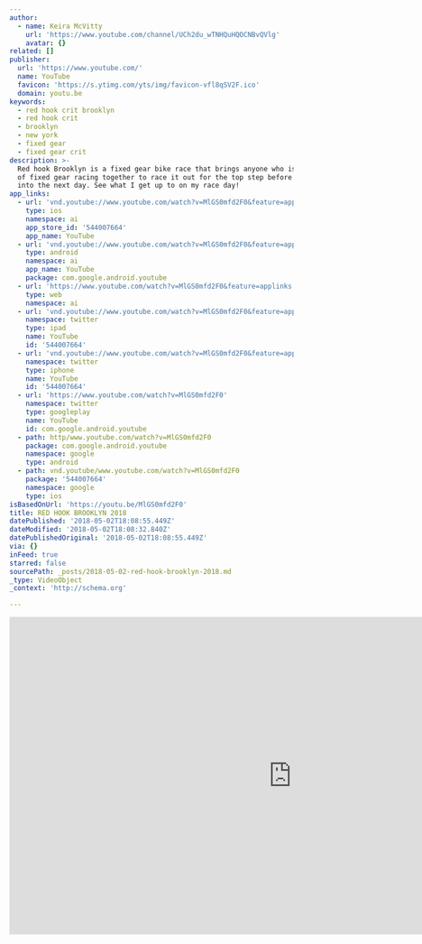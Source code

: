 ```yaml
---
author:
  - name: Keira McVitty
    url: 'https://www.youtube.com/channel/UCh2du_wTNHQuHQOCNBvQVlg'
    avatar: {}
related: []
publisher:
  url: 'https://www.youtube.com/'
  name: YouTube
  favicon: 'https://s.ytimg.com/yts/img/favicon-vfl8qSV2F.ico'
  domain: youtu.be
keywords:
  - red hook crit brooklyn
  - red hook crit
  - brooklyn
  - new york
  - fixed gear
  - fixed gear crit
description: >-
  Red hook Brooklyn is a fixed gear bike race that brings anyone who is anyone
  of fixed gear racing together to race it out for the top step before partying
  into the next day. See what I get up to on my race day!
app_links:
  - url: 'vnd.youtube://www.youtube.com/watch?v=MlGS0mfd2F0&feature=applinks'
    type: ios
    namespace: ai
    app_store_id: '544007664'
    app_name: YouTube
  - url: 'vnd.youtube://www.youtube.com/watch?v=MlGS0mfd2F0&feature=applinks'
    type: android
    namespace: ai
    app_name: YouTube
    package: com.google.android.youtube
  - url: 'https://www.youtube.com/watch?v=MlGS0mfd2F0&feature=applinks'
    type: web
    namespace: ai
  - url: 'vnd.youtube://www.youtube.com/watch?v=MlGS0mfd2F0&feature=applinks'
    namespace: twitter
    type: ipad
    name: YouTube
    id: '544007664'
  - url: 'vnd.youtube://www.youtube.com/watch?v=MlGS0mfd2F0&feature=applinks'
    namespace: twitter
    type: iphone
    name: YouTube
    id: '544007664'
  - url: 'https://www.youtube.com/watch?v=MlGS0mfd2F0'
    namespace: twitter
    type: googleplay
    name: YouTube
    id: com.google.android.youtube
  - path: http/www.youtube.com/watch?v=MlGS0mfd2F0
    package: com.google.android.youtube
    namespace: google
    type: android
  - path: vnd.youtube/www.youtube.com/watch?v=MlGS0mfd2F0
    package: '544007664'
    namespace: google
    type: ios
isBasedOnUrl: 'https://youtu.be/MlGS0mfd2F0'
title: RED HOOK BROOKLYN 2018
datePublished: '2018-05-02T18:08:55.449Z'
dateModified: '2018-05-02T18:08:32.840Z'
datePublishedOriginal: '2018-05-02T18:08:55.449Z'
via: {}
inFeed: true
starred: false
sourcePath: _posts/2018-05-02-red-hook-brooklyn-2018.md
_type: VideoObject
_context: 'http://schema.org'

---
```

<iframe src="https://cdn.embedly.com/widgets/media.html?src=https%3A%2F%2Fwww.youtube.com%2Fembed%2FMlGS0mfd2F0&amp;src_secure=1&amp;url=http%3A%2F%2Fwww.youtube.com%2Fwatch%3Fv%3DMlGS0mfd2F0&amp;image=https%3A%2F%2Fi.ytimg.com%2Fvi%2FMlGS0mfd2F0%2Fhqdefault.jpg&amp;key=a715cf41cc93453ca338d350cd26f87b&amp;type=text%2Fhtml&amp;schema=youtube" width="1000" height="563" scrolling="no" frameborder="0" allowfullscreen="" style=""></iframe>